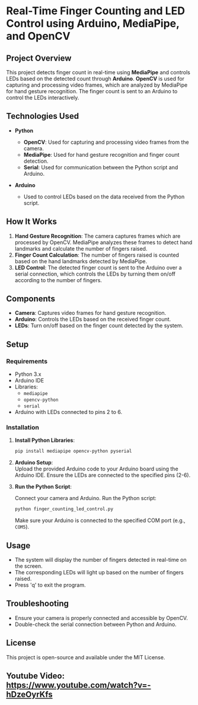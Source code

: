 
# Real-Time Finger Counting and LED Control using Arduino, MediaPipe, and OpenCV

## Project Overview

This project detects finger count in real-time using **MediaPipe** and controls LEDs based on the detected count through **Arduino**. **OpenCV** is used for capturing and processing video frames, which are analyzed by MediaPipe for hand gesture recognition. The finger count is sent to an Arduino to control the LEDs interactively.

## Technologies Used

- **Python**
  - **OpenCV**: Used for capturing and processing video frames from the camera.
  - **MediaPipe**: Used for hand gesture recognition and finger count detection.
  - **Serial**: Used for communication between the Python script and Arduino.
  
- **Arduino**
  - Used to control LEDs based on the data received from the Python script.

## How It Works

1. **Hand Gesture Recognition**: The camera captures frames which are processed by OpenCV. MediaPipe analyzes these frames to detect hand landmarks and calculate the number of fingers raised.
2. **Finger Count Calculation**: The number of fingers raised is counted based on the hand landmarks detected by MediaPipe.
3. **LED Control**: The detected finger count is sent to the Arduino over a serial connection, which controls the LEDs by turning them on/off according to the number of fingers.

## Components

- **Camera**: Captures video frames for hand gesture recognition.
- **Arduino**: Controls the LEDs based on the received finger count.
- **LEDs**: Turn on/off based on the finger count detected by the system.

## Setup

### Requirements

- Python 3.x
- Arduino IDE
- Libraries:
  - `mediapipe`
  - `opencv-python`
  - `serial`
- Arduino with LEDs connected to pins 2 to 6.

### Installation

1. **Install Python Libraries**:

   ```bash
   pip install mediapipe opencv-python pyserial
   ```

2. **Arduino Setup**:  
   Upload the provided Arduino code to your Arduino board using the Arduino IDE. Ensure the LEDs are connected to the specified pins (2-6).

3. **Run the Python Script**:
   
   Connect your camera and Arduino. Run the Python script:

   ```bash
   python finger_counting_led_control.py
   ```

   Make sure your Arduino is connected to the specified COM port (e.g., `COM5`).

## Usage

- The system will display the number of fingers detected in real-time on the screen.
- The corresponding LEDs will light up based on the number of fingers raised.
- Press 'q' to exit the program.

## Troubleshooting

- Ensure your camera is properly connected and accessible by OpenCV.
- Double-check the serial connection between Python and Arduino.

## License

This project is open-source and available under the MIT License.

## Youtube Video: https://www.youtube.com/watch?v=-hDzeOyrKfs
